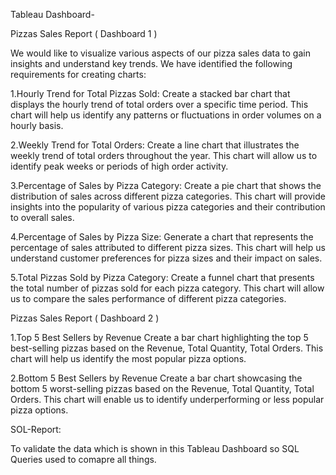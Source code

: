 Tableau Dashboard-

Pizzas Sales Report ( Dashboard 1 )

We would like to visualize various aspects of our pizza sales data to gain insights and understand key trends. We have identified the following requirements for creating charts:

1.Hourly Trend for Total Pizzas Sold:
Create a stacked bar chart that displays the hourly trend of total orders over a specific time period. This chart will help us identify any patterns or fluctuations in order volumes on a hourly basis.

2.Weekly Trend for Total Orders:
Create a line chart that illustrates the weekly trend of total orders throughout the year. This chart will allow us to identify peak weeks or periods of high order activity.

3.Percentage of Sales by Pizza Category:
Create a pie chart that shows the distribution of sales across different pizza categories. This chart will provide insights into the popularity of various pizza categories and their contribution to overall sales.

4.Percentage of Sales by Pizza Size:
Generate a chart that represents the percentage of sales attributed to different pizza sizes. This chart will help us understand customer preferences for pizza sizes and their impact on sales.

5.Total Pizzas Sold by Pizza Category:
Create a funnel chart that presents the total number of pizzas sold for each pizza category. This chart will allow us to compare the sales performance of different pizza categories.

Pizzas Sales Report ( Dashboard 2 )

1.Top 5 Best Sellers by Revenue
Create a bar chart highlighting the top 5 best-selling pizzas based on the Revenue, Total Quantity, Total Orders. This chart will help us identify the most popular pizza options.

2.Bottom 5 Best Sellers by Revenue
Create a bar chart showcasing the bottom 5 worst-selling pizzas based on the Revenue, Total Quantity, Total Orders. This chart will enable us to identify underperforming or less popular pizza options.

SOL-Report:

To validate the data which is shown in this Tableau Dashboard so SQL Queries used to comapre all things.
